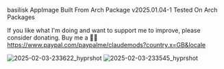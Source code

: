 basilisk AppImage Built From Arch Package v2025.01.04-1
Tested On Arch Packages


If you like what I'm doing and want to support me to improve, please consider donating.
Buy me a 🍕🥧 https://www.paypal.com/paypalme/claudemods?country.x=GB&locale


![2025-02-03-233622_hyprshot](https://github.com/user-attachments/assets/3fd0ceb5-678c-43d0-8133-7ae530677438)
![2025-02-03-233545_hyprshot](https://github.com/user-attachments/assets/f1238518-838d-432a-903c-c3c944b16934)

